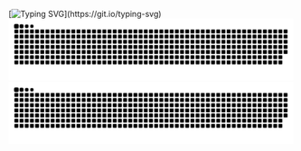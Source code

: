 [![Typing SVG](https://readme-typing-svg.herokuapp.com?font=Fira+Code&duration=2500&pause=200&color=90F732&background=000000&center=true&multiline=true&width=435&height=110&lines=Welcome!+Zijie+here.;I+care+about+security.;I+hack+with+language+and+OS+stuff.;No+bug%2C+no+life.)](https://git.io/typing-svg)
![github contribution grid snake animation](https://raw.githubusercontent.com/zzjas/zzjas/output/github-contribution-grid-snake-dark.svg#gh-dark-mode-only)![github contribution grid snake animation](https://raw.githubusercontent.com/zzjas/zzjas/output/github-contribution-grid-snake.svg#gh-light-mode-only)